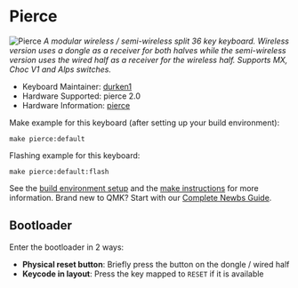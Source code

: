 # Pierce

![Pierce](https://i.imgur.com/JOUH1UI.jpeg)
*A modular wireless / semi-wireless split 36 key keyboard. Wireless version uses a dongle as a receiver for both halves while the semi-wireless version uses the wired half as a receiver for the wireless half.
Supports MX, Choc V1 and Alps switches.*

 * Keyboard Maintainer: [durken1](https://github.com/durken1/)
 * Hardware Supported: pierce 2.0
 * Hardware Information: [pierce](https://github.com/durken1/pierce)

Make example for this keyboard (after setting up your build environment):

    make pierce:default

Flashing example for this keyboard:

    make pierce:default:flash

See the [build environment setup](https://docs.qmk.fm/#/getting_started_build_tools) and the [make instructions](https://docs.qmk.fm/#/getting_started_make_guide) for more information. Brand new to QMK? Start with our [Complete Newbs Guide](https://docs.qmk.fm/#/newbs).

## Bootloader

Enter the bootloader in 2 ways:

* **Physical reset button**: Briefly press the button on the dongle / wired half
* **Keycode in layout**: Press the key mapped to `RESET` if it is available
